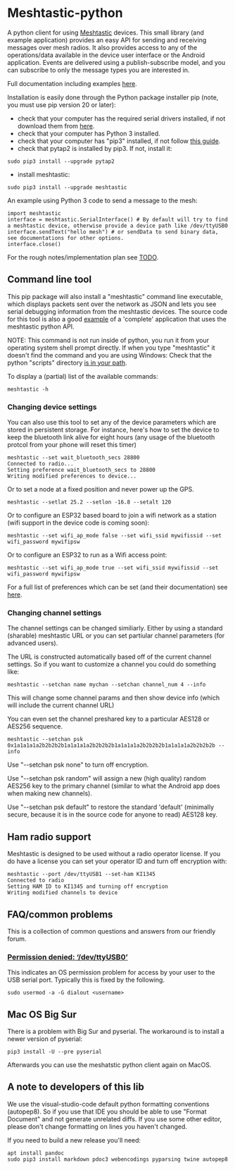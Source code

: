 # Meshtastic-python

A python client for using [Meshtastic](https://www.meshtastic.org) devices. This small library (and example application) provides an easy API for sending and receiving messages over mesh radios. It also provides access to any of the operations/data available in the device user interface or the Android application. Events are delivered using a publish-subscribe model, and you can subscribe to only the message types you are interested in.

Full documentation including examples [here](https://meshtastic.github.io/Meshtastic-python/meshtastic/index.html).

Installation is easily done through the Python package installer pip (note, you must use pip version 20 or later):

- check that your computer has the required serial drivers installed, if not download them from [here](https://www.silabs.com/developers/usb-to-uart-bridge-vcp-drivers).
- check that your computer has Python 3 installed.
- check that your computer has "pip3" installed, if not follow [this guide](https://www.makeuseof.com/tag/install-pip-for-python/).
- check that pytap2 is installed by pip3. If not, install it:
```
sudo pip3 install --upgrade pytap2
```
- install meshtastic:
```
sudo pip3 install --upgrade meshtastic
```

An example using Python 3 code to send a message to the mesh:
```
import meshtastic
interface = meshtastic.SerialInterface() # By default will try to find a meshtastic device, otherwise provide a device path like /dev/ttyUSB0
interface.sendText("hello mesh") # or sendData to send binary data, see documentations for other options.
interface.close()
```

For the rough notes/implementation plan see [TODO](https://github.com/meshtastic/Meshtastic-python/blob/master/TODO.md).

## Command line tool

This pip package will also install a "meshtastic" command line executable, which displays packets sent over the network as JSON and lets you see serial debugging information from the meshtastic devices. The source code for this tool is also a good [example](https://github.com/meshtastic/Meshtastic-python/blob/master/meshtastic/__main__.py) of a 'complete' application that uses the meshtastic python API.

NOTE: This command is not run inside of python, you run it from your operating system shell prompt directly.  If when you type "meshtastic" it doesn't find the command and you are using Windows: Check that the python "scripts" directory [is in your path](https://datatofish.com/add-python-to-windows-path/).

To display a (partial) list of the available commands:
```
meshtastic -h
```

### Changing device settings

You can also use this tool to set any of the device parameters which are stored in persistent storage. For instance, here's how to set the device
to keep the bluetooth link alive for eight hours (any usage of the bluetooth protcol from your phone will reset this timer)

```
meshtastic --set wait_bluetooth_secs 28800
Connected to radio...
Setting preference wait_bluetooth_secs to 28800
Writing modified preferences to device...
```

Or to set a node at a fixed position and never power up the GPS.

```
meshtastic --setlat 25.2 --setlon -16.8 --setalt 120
```

Or to configure an ESP32 based board to join a wifi network as a station (wifi support in the device code is coming soon):

```
meshtastic --set wifi_ap_mode false --set wifi_ssid mywifissid --set wifi_password mywifipsw
```

Or to configure an ESP32 to run as a Wifi access point:

```
meshtastic --set wifi_ap_mode true --set wifi_ssid mywifissid --set wifi_password mywifipsw
```

For a full list of preferences which can be set (and their documentation) see [here](https://meshtastic.org/docs/developers/protobufs/api#radioconfiguserpreferences).

### Changing channel settings

The channel settings can be changed similiarly.  Either by using a standard (sharable) meshtastic URL or you can set partiular channel parameters (for advanced users).

The URL is constructed automatically based off of the current channel settings. So if you want to customize a channel you could do something like:

```
meshtastic --setchan name mychan --setchan channel_num 4 --info
```

This will change some channel params and then show device info (which will include the current channel URL)

You can even set the channel preshared key to a particular AES128 or AES256 sequence.

```
meshtastic --setchan psk 0x1a1a1a1a2b2b2b2b1a1a1a1a2b2b2b2b1a1a1a1a2b2b2b2b1a1a1a1a2b2b2b2b --info
```

Use "--setchan psk none" to turn off encryption.  

Use "--setchan psk random" will assign a new (high quality) random AES256 key to the primary channel (similar to what the Android app does when making new channels).

Use "--setchan psk default" to restore the standard 'default' (minimally secure, because it is in the source code for anyone to read) AES128 key.

## Ham radio support

Meshtastic is designed to be used without a radio operator license.  If you do have a license you can set your operator ID and turn off encryption with:

```
meshtastic --port /dev/ttyUSB1 --set-ham KI1345
Connected to radio
Setting HAM ID to KI1345 and turning off encryption
Writing modified channels to device
```

## FAQ/common problems

This is a collection of common questions and answers from our friendly forum.

### [Permission denied: ‘/dev/ttyUSB0’](https://meshtastic.discourse.group/t/question-on-permission-denied-dev-ttyusb0/590/3?u=geeksville)

This indicates an OS permission problem for access by your user to the USB serial port.  Typically this is fixed by the following.
```
sudo usermod -a -G dialout <username>
```

## Mac OS Big Sur

There is a problem with Big Sur and pyserial. The workaround is to install a newer version of pyserial:

```
pip3 install -U --pre pyserial
```

Afterwards you can use the meshatstic python client again on MacOS.

## A note to developers of this lib

We use the visual-studio-code default python formatting conventions (autopep8).  So if you use that IDE you should be able to use "Format Document" and not generate unrelated diffs.  If you use some other editor, please don't change formatting on lines you haven't changed.

If you need to build a new release you'll need:
```
apt install pandoc
sudo pip3 install markdown pdoc3 webencodings pyparsing twine autopep8
```

